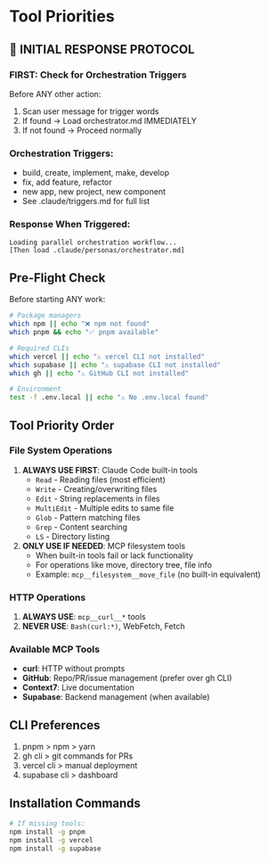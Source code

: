 # Tool Priorities

## 🚨 INITIAL RESPONSE PROTOCOL

### FIRST: Check for Orchestration Triggers
Before ANY other action:
1. Scan user message for trigger words
2. If found → Load orchestrator.md IMMEDIATELY
3. If not found → Proceed normally

### Orchestration Triggers:
- build, create, implement, make, develop
- fix, add feature, refactor
- new app, new project, new component
- See .claude/triggers.md for full list

### Response When Triggered:
```
Loading parallel orchestration workflow...
[Then load .claude/personas/orchestrator.md]
```

## Pre-Flight Check
Before starting ANY work:
```bash
# Package managers
which npm || echo "❌ npm not found"
which pnpm && echo "✅ pnpm available"

# Required CLIs
which vercel || echo "⚠️ vercel CLI not installed"
which supabase || echo "⚠️ supabase CLI not installed"
which gh || echo "⚠️ GitHub CLI not installed"

# Environment
test -f .env.local || echo "⚠️ No .env.local found"
```

## Tool Priority Order

### File System Operations
1. **ALWAYS USE FIRST**: Claude Code built-in tools
   - `Read` - Reading files (most efficient)
   - `Write` - Creating/overwriting files  
   - `Edit` - String replacements in files
   - `MultiEdit` - Multiple edits to same file
   - `Glob` - Pattern matching files
   - `Grep` - Content searching
   - `LS` - Directory listing
2. **ONLY USE IF NEEDED**: MCP filesystem tools
   - When built-in tools fail or lack functionality
   - For operations like move, directory tree, file info
   - Example: `mcp__filesystem__move_file` (no built-in equivalent)

### HTTP Operations
1. **ALWAYS USE**: `mcp__curl__*` tools
2. **NEVER USE**: `Bash(curl:*)`, WebFetch, Fetch

### Available MCP Tools
- **curl**: HTTP without prompts
- **GitHub**: Repo/PR/issue management (prefer over gh CLI)
- **Context7**: Live documentation
- **Supabase**: Backend management (when available)

## CLI Preferences
1. pnpm > npm > yarn
2. gh cli > git commands for PRs
3. vercel cli > manual deployment
4. supabase cli > dashboard

## Installation Commands
```bash
# If missing tools:
npm install -g pnpm
npm install -g vercel
npm install -g supabase
```


